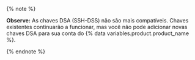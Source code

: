{% note %}

**Observe:** As chaves DSA (SSH-DSS) não são mais compatíveis. Chaves existentes continuarão a funcionar, mas você não pode adicionar novas chaves DSA para sua conta do {% data variables.product.product_name %}.

{% endnote %}
